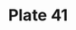 ---
flag: 
order: '29'
pid: '41'
an: '6'
title: Plate 41
rev_year: 
_date: 2 juin 1798
caption: Cornette à la paysanne, ornée de fleurs, Robe lacée. Tivoli.
translation: Bonnet with a gathered crown, ornamented with flowers, laced dress.
student: Sarah Bigler
keywords: Cornette
column: 
flag_translation: 
permalink: /plates/41
layout: plate-page
---